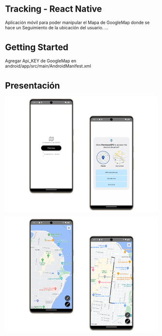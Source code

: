 # Tracking - React Native

Aplicación móvil para poder manipular el Mapa de GoogleMap donde se hace un Seguimiento de la ubicación del usuario.
...

# Getting Started

Agregar Api_KEY de GoogleMap en android/app/src/main/AndroidManifest.xml

# Presentación
![Screen Permission](https://github.com/ZitelliDZ/Tracking-React-Native/blob/main/presentacion/PermissionScreen.png?raw=true)

![Screen Map](https://github.com/ZitelliDZ/Tracking-React-Native/blob/main/presentacion/MapScreen.png?raw=true)